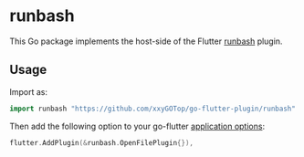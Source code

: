# runbash

This Go package implements the host-side of the Flutter [runbash](https://github.com/xxyGOTop/go-flutter-plugin) plugin.

## Usage

Import as:

```go
import runbash "https://github.com/xxyGOTop/go-flutter-plugin/runbash"
```

Then add the following option to your go-flutter [application options](https://github.com/go-flutter-desktop/go-flutter/wiki/Plugin-info):

```go
flutter.AddPlugin(&runbash.OpenFilePlugin{}),
```

